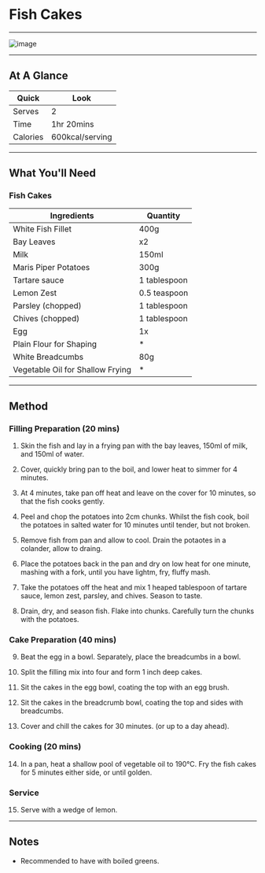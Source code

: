 # Fish Cakes

---

![image](https://drive.google.com/uc?export=view&id=1BL9RW5oGs2wHySr5JLzECkiR2XaQnB-C)

---

## At A Glance

Quick | Look
-- | --
Serves | 2
Time | 1hr 20mins
Calories | 600kcal/serving

---

## What You'll Need

### **Fish Cakes**

Ingredients | Quantity
-- | --
White Fish Fillet | 400g
Bay Leaves | x2
Milk | 150ml
Maris Piper Potatoes | 300g
Tartare sauce | 1 tablespoon
Lemon Zest | 0.5 teaspoon
Parsley (chopped) | 1 tablespoon
Chives (chopped) | 1 tablespoon
Egg | 1x
Plain Flour for Shaping | *
White Breadcumbs | 80g
Vegetable Oil for Shallow Frying | *

---

## Method

### **Filling Preparation (20 mins)**

1. Skin the fish and lay in a frying pan with the bay leaves, 150ml of milk, and 150ml of water.

2. Cover, quickly bring pan to the boil, and lower heat to simmer for 4 minutes.

3. At 4 minutes, take pan off heat and leave on the cover for 10 minutes, so that the fish cooks gently.

4. Peel and chop the potatoes into 2cm chunks. Whilst the fish cook, boil the potatoes in salted water for 10 minutes until tender, but not broken.

5. Remove fish from pan and allow to cool. Drain the potaotes in a colander, allow to draing.

6. Place the potatoes back in the pan and dry on low heat for one minute, mashing with a fork, until you have lightm, fry, fluffy mash.

7. Take the potatoes off the heat and mix 1 heaped tablespoon of tartare sauce, lemon zest, parsley, and chives. Season to taste.

8. Drain, dry, and season fish. Flake into chunks. Carefully turn the chunks with the potatoes.

### **Cake Preparation (40 mins)**

9. Beat the egg in a bowl. Separately, place the breadcumbs in a bowl.

10. Split the filling mix into four and form 1 inch deep cakes.

11. Sit the cakes in the egg bowl, coating the top with an egg brush.

12. Sit the cakes in the breadcrumb bowl, coating the top and sides with breadcumbs.

13. Cover and chill the cakes for 30 minutes. (or up to a day ahead).

### **Cooking (20 mins)**

14. In a pan, heat a shallow pool of vegetable oil to 190°C. Fry the fish cakes for 5 minutes either side, or until golden.

### **Service**

15. Serve with a wedge of lemon.

---

## Notes

- Recommended to have with boiled greens.